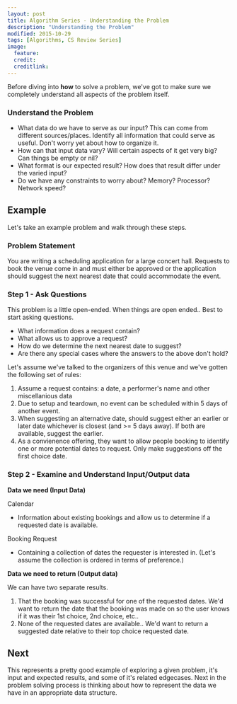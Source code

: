 ```yaml
---
layout: post
title: Algorithm Series - Understanding the Problem
description: "Understanding the Problem"
modified: 2015-10-29
tags: [Algorithms, CS Review Series]
image:
  feature: 
  credit: 
  creditlink: 
---
```


Before diving into **how** to solve a problem, we've got to make sure we completely understand all aspects of the problem itself.

### Understand the Problem

* What data do we have to serve as our input? This can come from different sources/places. Identify all information that could serve as useful. Don't worry yet about how to organize it.
* How can that input data vary? Will certain aspects of it get very big? Can things be empty or nil? 
* What format is our expected result? How does that result differ under the varied input?
* Do we have any constraints to worry about? Memory? Processor? Network speed?

## Example

Let's take an example problem and walk through these steps.

### Problem Statement
You are writing a scheduling application for a large concert hall. Requests to book the venue come in and must either be approved or the application should suggest the next nearest date that could accommodate the event.

### Step 1 - Ask Questions

This problem is a little open-ended. When things are open ended.. Best to start asking questions.

* What information does a request contain?
* What allows us to approve a request?
* How do we determine the next nearest date to suggest?
* Are there any special cases where the answers to the above don't hold?

Let's assume we've talked to the organizers of this venue and we've gotten the following set of rules:

1. Assume a request contains: a date, a performer's name and other miscellanious data
2. Due to setup and teardown, no event can be scheduled within 5 days of another event.
3. When suggesting an alternative date, should suggest either an earlier or later date whichever is closest (and >= 5 days away). If both are available, suggest the earlier.
4. As a convienence offering, they want to allow people booking to identify one or more potential dates to request. Only make suggestions off the first choice date.

### Step 2 - Examine and Understand Input/Output data

**Data we need (Input Data)**

Calendar

* Information about existing bookings and allow us to determine if a requested date is available.
 
Booking Request

* Containing a collection of dates the requester is interested in. (Let's assume the collection is ordered in terms of preference.)

**Data we need to return (Output data)**

We can have two separate results.

1. That the booking was successful for one of the requested dates. We'd want to return the date that the booking was made on so the user knows if it was their 1st choice, 2nd choice, etc..
2. None of the requested dates are available.. We'd want to return a suggested date relative to their top choice requested date.

## Next

This represents a pretty good example of exploring a given problem, it's input and expected results, and some of it's related edgecases. Next in the problem solving process is thinking about how to represent the data we have in an appropriate data structure.








